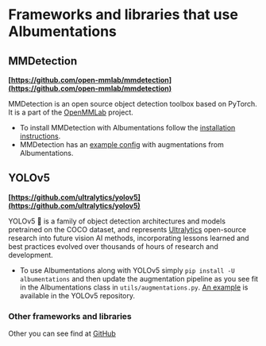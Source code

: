 # Frameworks and libraries that use Albumentations

## MMDetection

**[https://github.com/open-mmlab/mmdetection](https://github.com/open-mmlab/mmdetection)**

MMDetection is an open source object detection toolbox based on PyTorch. It is a part of the [OpenMMLab](https://openmmlab.com/) project.

- To install MMDetection with Albumentations follow the [installation instructions](https://github.com/open-mmlab/mmdetection/blob/master/docs/en/get_started.md/#Installation).
- MMDetection has an [example config](https://github.com/open-mmlab/mmdetection/tree/master/configs/albu_example) with augmentations from Albumentations.

## YOLOv5

**[https://github.com/ultralytics/yolov5](https://github.com/ultralytics/yolov5)**

YOLOv5 🚀 is a family of object detection architectures and models pretrained on the COCO dataset, and represents [Ultralytics](https://ultralytics.com/) open-source research into future vision AI methods, incorporating lessons learned and best practices evolved over thousands of hours of research and development.

- To use Albumentations along with YOLOv5 simply `pip install -U albumentations` and then update the augmentation pipeline as you see fit in the Albumentations class in `utils/augmentations.py`. [An example](https://github.com/ultralytics/yolov5/pull/3882) is available in the YOLOv5 repository.

### Other frameworks and libraries

Other you can see find at [GitHub](https://github.com/albumentations-team/albumentations/network/dependents)
